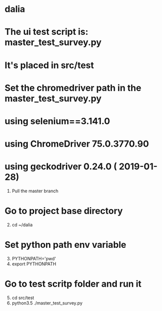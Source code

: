 # dalia
#
# The ui test script is: master_test_survey.py
# It's placed in src/test
#
# Set the chromedriver path in the master_test_survey.py
#
# using selenium==3.141.0
# using ChromeDriver 75.0.3770.90
# using geckodriver 0.24.0 ( 2019-01-28)

1) Pull the master branch

# Go to project base directory
2) cd ~/dalia

# Set python path env variable
3) PYTHONPATH='pwd'
4) export PYTHONPATH

# Go to test scritp folder and run it
5) cd src/test
6) python3.5 ./master_test_survey.py
